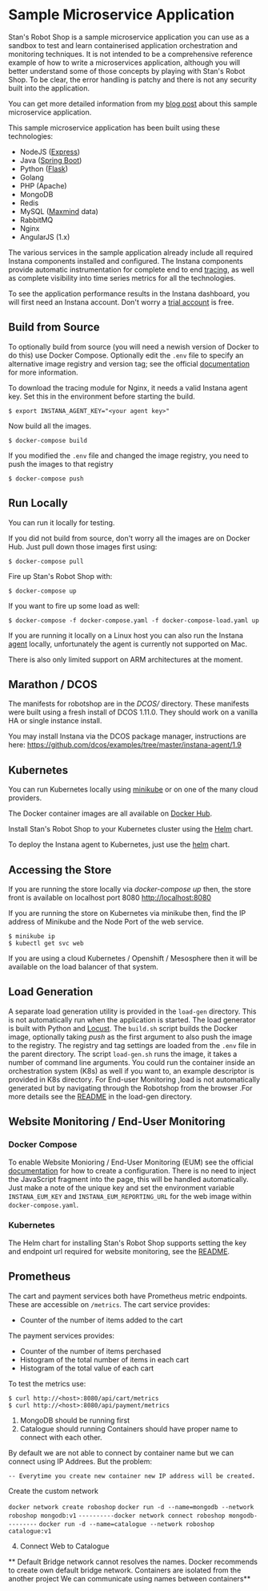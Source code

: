# Sample Microservice Application

Stan's Robot Shop is a sample microservice application you can use as a sandbox to test and learn containerised application orchestration and monitoring techniques. It is not intended to be a comprehensive reference example of how to write a microservices application, although you will better understand some of those concepts by playing with Stan's Robot Shop. To be clear, the error handling is patchy and there is not any security built into the application.

You can get more detailed information from my [blog post](https://www.instana.com/blog/stans-robot-shop-sample-microservice-application/) about this sample microservice application.

This sample microservice application has been built using these technologies:
- NodeJS ([Express](http://expressjs.com/))
- Java ([Spring Boot](https://spring.io/))
- Python ([Flask](http://flask.pocoo.org))
- Golang
- PHP (Apache)
- MongoDB
- Redis
- MySQL ([Maxmind](http://www.maxmind.com) data)
- RabbitMQ
- Nginx
- AngularJS (1.x)

The various services in the sample application already include all required Instana components installed and configured. The Instana components provide automatic instrumentation for complete end to end [tracing](https://docs.instana.io/core_concepts/tracing/), as well as complete visibility into time series metrics for all the technologies.

To see the application performance results in the Instana dashboard, you will first need an Instana account. Don't worry a [trial account](https://instana.com/trial?utm_source=github&utm_medium=robot_shop) is free.

## Build from Source
To optionally build from source (you will need a newish version of Docker to do this) use Docker Compose. Optionally edit the `.env` file to specify an alternative image registry and version tag; see the official [documentation](https://docs.docker.com/compose/env-file/) for more information.

To download the tracing module for Nginx, it needs a valid Instana agent key. Set this in the environment before starting the build.

```shell
$ export INSTANA_AGENT_KEY="<your agent key>"
```

Now build all the images.

```shell
$ docker-compose build
```

If you modified the `.env` file and changed the image registry, you need to push the images to that registry

```shell
$ docker-compose push
```

## Run Locally
You can run it locally for testing.

If you did not build from source, don't worry all the images are on Docker Hub. Just pull down those images first using:

```shell
$ docker-compose pull
```

Fire up Stan's Robot Shop with:

```shell
$ docker-compose up
```

If you want to fire up some load as well:

```shell
$ docker-compose -f docker-compose.yaml -f docker-compose-load.yaml up
```

If you are running it locally on a Linux host you can also run the Instana [agent](https://docs.instana.io/quick_start/agent_setup/container/docker/) locally, unfortunately the agent is currently not supported on Mac.

There is also only limited support on ARM architectures at the moment.

## Marathon / DCOS

The manifests for robotshop are in the *DCOS/* directory. These manifests were built using a fresh install of DCOS 1.11.0. They should work on a vanilla HA or single instance install.

You may install Instana via the DCOS package manager, instructions are here: https://github.com/dcos/examples/tree/master/instana-agent/1.9

## Kubernetes
You can run Kubernetes locally using [minikube](https://github.com/kubernetes/minikube) or on one of the many cloud providers.

The Docker container images are all available on [Docker Hub](https://hub.docker.com/u/robotshop/).

Install Stan's Robot Shop to your Kubernetes cluster using the [Helm](K8s/helm/README.md) chart.

To deploy the Instana agent to Kubernetes, just use the [helm](https://github.com/instana/helm-charts) chart.

## Accessing the Store
If you are running the store locally via *docker-compose up* then, the store front is available on localhost port 8080 [http://localhost:8080](http://localhost:8080/)

If you are running the store on Kubernetes via minikube then, find the IP address of Minikube and the Node Port of the web service.

```shell
$ minikube ip
$ kubectl get svc web
```

If you are using a cloud Kubernetes / Openshift / Mesosphere then it will be available on the load balancer of that system.

## Load Generation
A separate load generation utility is provided in the `load-gen` directory. This is not automatically run when the application is started. The load generator is built with Python and [Locust](https://locust.io). The `build.sh` script builds the Docker image, optionally taking *push* as the first argument to also push the image to the registry. The registry and tag settings are loaded from the `.env` file in the parent directory. The script `load-gen.sh` runs the image, it takes a number of command line arguments. You could run the container inside an orchestration system (K8s) as well if you want to, an example descriptor is provided in K8s directory. For End-user Monitoring ,load is not automatically generated but by navigating through the Robotshop from the browser .For more details see the [README](load-gen/README.md) in the load-gen directory.  

## Website Monitoring / End-User Monitoring

### Docker Compose

To enable Website Monioring / End-User Monitoring (EUM) see the official [documentation](https://docs.instana.io/website_monitoring/) for how to create a configuration. There is no need to inject the JavaScript fragment into the page, this will be handled automatically. Just make a note of the unique key and set the environment variable `INSTANA_EUM_KEY` and `INSTANA_EUM_REPORTING_URL` for the web image within `docker-compose.yaml`.

### Kubernetes

The Helm chart for installing Stan's Robot Shop supports setting the key and endpoint url required for website monitoring, see the [README](K8s/helm/README.md).

## Prometheus

The cart and payment services both have Prometheus metric endpoints. These are accessible on `/metrics`. The cart service provides:

* Counter of the number of items added to the cart

The payment services provides:

* Counter of the number of items perchased
* Histogram of the total number of items in each cart
* Histogram of the total value of each cart

To test the metrics use:

```shell
$ curl http://<host>:8080/api/cart/metrics
$ curl http://<host>:8080/api/payment/metrics
```




1. MongoDB should be running first
2. Catalogue should running
Containers should have proper name to connect with each other.

By default we are not able to connect by container name but we can connect using IP Addrees.
    But the problem:

    -- Everytime you create new container new IP address will be created.
Create the custom network

`docker network create roboshop`
`docker run -d --name=mongodb --network roboshop mongodb:v1`
`----------docker network connect roboshop mongodb---------`
`docker run -d --name=catalogue --network roboshop catalogue:v1 `

4. Connect Web to Catalogue

**
Default Bridge network cannot resolves the names.
Docker recommends to create own default bridge network.
Containers are isolated from the another project
We can communicate using names between containers**